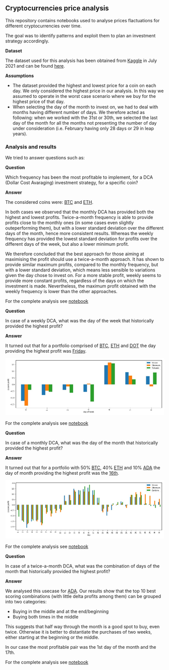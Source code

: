 ## Cryptocurrencies price analysis

This repository contains notebooks used to analyse prices flactuations for different cryptocurrencies over time.

The goal was to identify patterns and exploit them to plan an investment strategy accordingly.

**Dataset**

The dataset used for this analysis has been obtained from [Kaggle](https://www.kaggle.com/sudalairajkumar/cryptocurrencypricehistory) in July 2021 and can be found [here](./data).

**Assumptions**

* The dataset provided the highest and lowest price for a coin on each day. We only considered the highest price in our analysis. In this way we assumed to operate in the worst case scenario where we buy for the highest price of that day.
* When selecting the day of the month to invest on, we had to deal with months having different number of days. We therefore acted as following: when we worked with the 31st or 30th, we selected the last day of the month for all the months not presenting the number of day under consideration (i.e. February having only 28 days or 29 in leap years).

### Analysis and results

We tried to answer questions such as:

**Question**

Which frequency has been the most profitable to implement, for a DCA (Dollar Cost Avaraging) investment strategy, for a specific coin?

**Answer**

The considered coins were: [BTC](https://bitcoin.org/da/) and [ETH](https://ethereum.org/en/). 

In both cases we observed that the monthly DCA has provided both the highest and lowest profits. Twice-a-month frequency is able to provide profits close to the monthly ones (in some cases even slightly outeperforming them), but with a lower standard deviation over the different days of the month, hence more consistent results. Whereas the weekly frequency has provided the lowest standard deviation for profits over the different days of the week, but also a lower minimum profit.

We therefore concluded that the best approach for those aiming at maximising the profit should use a twice-a-month approach. It has shown to provide similar maximum profits, compared to the monthly frequency, but with a lower standard deviation, which means less sensible to variations given the day chose to invest on. For a more stable profit, weekly seems to provide more constant profits, regardless of the days on which the investment is made. Nevertheless, the maximum profit obtained with the weekly frequency is lower than the other approaches.

For the complete analysis see [notebook](./notebooks/frequency_DCA.ipynb)

**Question**

In case of a weekly DCA, what was the day of the week that historically provided the highest profit?

**Answer**

It turned out that for a portfolio comprised of [BTC](https://bitcoin.org/da/), [ETH](https://ethereum.org/en/) and [DOT](https://polkadot.network/) the day providing the highest profit was <ins>Friday</ins>.

![Screenshot](images/weekly.jpeg)

For the complete analysis see [notebook](./notebooks/weekly_DCA_most_profitable_day.ipynb)

**Question**

In case of a monthly DCA, what was the day of the month that historically provided the highest profit?

**Answer**

It turned out that for a portfolio with 50% [BTC](https://bitcoin.org/da/), 40% [ETH](https://ethereum.org/en/) and 10% [ADA](https://cardano.org/) the day of month providing the highest profit was the <ins>16th</ins>.


![Screenshot](images/monthly.jpeg)

For the complete analysis see [notebook](./notebooks/monthly_DCA_most_profitable_day.ipynb)

**Question**

In case of a twice-a-month DCA, what was the combination of days of the month that historically provided the highest profit?

**Answer**

We analysed this usecase for [ADA](https://cardano.org/). Our results show that the top 10 best scoring combinations (with little delta profits among them) can be grouped into two categories: 

* Buying in the middle and at the end/beginning
* Buying both times in the middle

This suggests that half way through the month is a good spot to buy, even twice. Otherwise it is better to distantiate the purchases of two weeks, either starting at the beginning or the middle.

In our case the most profitable pair was the 1st day of the month and the 17th.

For the complete analysis see [notebook](./notebooks/twice_a_month_DCA_most_profitable_days.ipynb)
